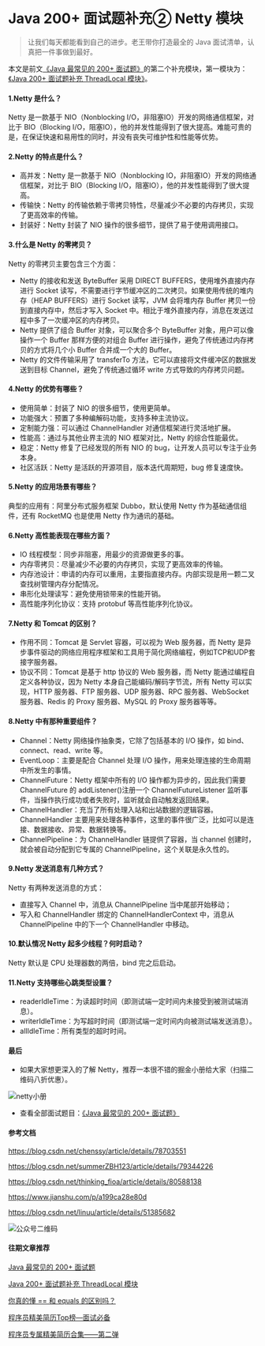 # Java 200+ 面试题补充② Netty 模块

> 让我们每天都能看到自己的进步。老王带你打造最全的 Java 面试清单，认真把一件事做到最好。

本文是前文[《Java 最常见的 200+ 面试题》](https://blog.csdn.net/sufu1065/article/details/88051083)的第二个补充模块，第一模块为：[《Java 200+ 面试题补充 ThreadLocal 模块》](https://juejin.im/post/5c805cb9f265da2d9e177f6d)。

#### 1.Netty 是什么？

Netty 是一款基于 NIO（Nonblocking I/O，非阻塞IO）开发的网络通信框架，对比于 BIO（Blocking I/O，阻塞IO），他的并发性能得到了很大提高。难能可贵的是，在保证快速和易用性的同时，并没有丧失可维护性和性能等优势。

#### 2.Netty 的特点是什么？

- 高并发：Netty 是一款基于 NIO（Nonblocking IO，非阻塞IO）开发的网络通信框架，对比于 BIO（Blocking I/O，阻塞IO），他的并发性能得到了很大提高。
- 传输快：Netty 的传输依赖于零拷贝特性，尽量减少不必要的内存拷贝，实现了更高效率的传输。
- 封装好：Netty 封装了 NIO 操作的很多细节，提供了易于使用调用接口。

#### 3.什么是 Netty 的零拷贝？

Netty 的零拷贝主要包含三个方面：

- Netty 的接收和发送 ByteBuffer 采用 DIRECT BUFFERS，使用堆外直接内存进行 Socket 读写，不需要进行字节缓冲区的二次拷贝。如果使用传统的堆内存（HEAP BUFFERS）进行 Socket 读写，JVM 会将堆内存 Buffer 拷贝一份到直接内存中，然后才写入 Socket 中。相比于堆外直接内存，消息在发送过程中多了一次缓冲区的内存拷贝。
- Netty 提供了组合 Buffer 对象，可以聚合多个 ByteBuffer 对象，用户可以像操作一个 Buffer 那样方便的对组合 Buffer 进行操作，避免了传统通过内存拷贝的方式将几个小 Buffer 合并成一个大的 Buffer。 
- Netty 的文件传输采用了 transferTo 方法，它可以直接将文件缓冲区的数据发送到目标 Channel，避免了传统通过循环 write 方式导致的内存拷贝问题。

#### 4.Netty 的优势有哪些？

-  使用简单：封装了 NIO 的很多细节，使用更简单。
-  功能强大：预置了多种编解码功能，支持多种主流协议。
-  定制能力强：可以通过 ChannelHandler 对通信框架进行灵活地扩展。
-  性能高：通过与其他业界主流的 NIO 框架对比，Netty 的综合性能最优。
-  稳定：Netty 修复了已经发现的所有 NIO 的 bug，让开发人员可以专注于业务本身。
-  社区活跃：Netty 是活跃的开源项目，版本迭代周期短，bug 修复速度快。

#### 5.Netty 的应用场景有哪些？

典型的应用有：阿里分布式服务框架 Dubbo，默认使用 Netty 作为基础通信组件，还有 RocketMQ 也是使用 Netty 作为通讯的基础。

#### 6.Netty 高性能表现在哪些方面？

- IO 线程模型：同步非阻塞，用最少的资源做更多的事。
- 内存零拷贝：尽量减少不必要的内存拷贝，实现了更高效率的传输。
- 内存池设计：申请的内存可以重用，主要指直接内存。内部实现是用一颗二叉查找树管理内存分配情况。
- 串形化处理读写：避免使用锁带来的性能开销。
- 高性能序列化协议：支持 protobuf 等高性能序列化协议。

#### 7.Netty 和 Tomcat 的区别？

- 作用不同：Tomcat 是 Servlet 容器，可以视为 Web 服务器，而 Netty 是异步事件驱动的网络应用程序框架和工具用于简化网络编程，例如TCP和UDP套接字服务器。
- 协议不同：Tomcat 是基于 http 协议的 Web 服务器，而 Netty 能通过编程自定义各种协议，因为 Netty 本身自己能编码/解码字节流，所有 Netty 可以实现，HTTP 服务器、FTP 服务器、UDP 服务器、RPC 服务器、WebSocket 服务器、Redis 的 Proxy 服务器、MySQL 的 Proxy 服务器等等。

#### 8.Netty 中有那种重要组件？

- Channel：Netty 网络操作抽象类，它除了包括基本的 I/O 操作，如 bind、connect、read、write 等。
- EventLoop：主要是配合 Channel 处理 I/O 操作，用来处理连接的生命周期中所发生的事情。
- ChannelFuture：Netty 框架中所有的 I/O 操作都为异步的，因此我们需要 ChannelFuture 的 addListener()注册一个 ChannelFutureListener 监听事件，当操作执行成功或者失败时，监听就会自动触发返回结果。
- ChannelHandler：充当了所有处理入站和出站数据的逻辑容器。ChannelHandler 主要用来处理各种事件，这里的事件很广泛，比如可以是连接、数据接收、异常、数据转换等。
- ChannelPipeline：为 ChannelHandler 链提供了容器，当 channel 创建时，就会被自动分配到它专属的 ChannelPipeline，这个关联是永久性的。

#### 9.Netty 发送消息有几种方式？

Netty 有两种发送消息的方式：

- 直接写入 Channel 中，消息从 ChannelPipeline 当中尾部开始移动；
- 写入和 ChannelHandler 绑定的 ChannelHandlerContext 中，消息从 ChannelPipeline 中的下一个 ChannelHandler 中移动。

#### 10.默认情况 Netty 起多少线程？何时启动？

Netty 默认是 CPU 处理器数的两倍，bind 完之后启动。

#### 11.Netty 支持哪些心跳类型设置？

- readerIdleTime：为读超时时间（即测试端一定时间内未接受到被测试端消息）。
- writerIdleTime：为写超时时间（即测试端一定时间内向被测试端发送消息）。
- allIdleTime：所有类型的超时时间。

#### 最后

- 如果大家想更深入的了解 Netty，推荐一本很不错的掘金小册给大家（扫描二维码八折优惠）。

![netty小册](http://icdn.apigo.cn/expand/smallbook-netty-small.png)

- 查看全部面试题目：[《Java 最常见的 200+ 面试题》](https://blog.csdn.net/sufu1065/article/details/88051083)

#### 参考文档

https://blog.csdn.net/chenssy/article/details/78703551

https://blog.csdn.net/summerZBH123/article/details/79344226

https://blog.csdn.net/thinking_fioa/article/details/80588138

https://www.jianshu.com/p/a199ca28e80d

https://blog.csdn.net/linuu/article/details/51385682

![公众号二维码](http://icdn.apigo.cn/wechat/wechat-desc-201903.png)

#### 往期文章推荐

[Java 最常见的 200+ 面试题](https://blog.csdn.net/sufu1065/article/details/88051083)

[Java 200+ 面试题补充 ThreadLocal 模块](https://juejin.im/post/5c805cb9f265da2d9e177f6d)

[你真的懂 == 和 equals 的区别吗？](https://juejin.im/post/5c7ddcd06fb9a04a06059bea)

[程序员精美简历Top榜—面试必备](https://juejin.im/post/5c650ac7e51d45783211fd5f)

[程序员专属精美简历合集——第二弹](https://juejin.im/post/5c7f227f51882562851b72df)

